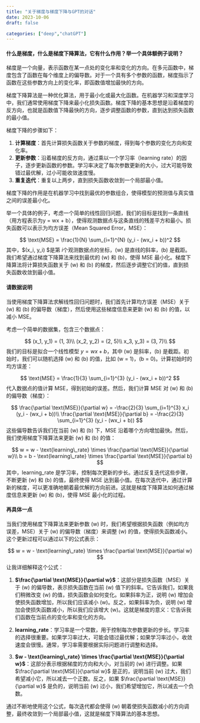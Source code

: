 ```yaml
---
title: "关于梯度与梯度下降与GPT的对话"
date: 2023-10-06
draft: false

categories: ["deep","chatGPT"]
---
```



#### 什么是梯度，什么是梯度下降算法，它有什么作用？举一个具体额例子说明？

梯度是一个向量，表示函数在某一点处的变化率和变化的方向。在多元函数中，梯度包含了函数在每个维度上的偏导数。对于一个具有多个参数的函数，梯度指示了函数在这些参数方向上的变化率，即函数值增加最快的方向。

梯度下降算法是一种优化算法，用于最小化或最大化函数。在机器学习和深度学习中，我们通常使用梯度下降来最小化损失函数。梯度下降的基本思想是沿着梯度的反方向，也就是函数值下降最快的方向，逐步调整函数的参数，直到达到损失函数的最小值。

梯度下降的步骤如下：

1. **计算梯度**：首先计算损失函数关于参数的梯度，得到每个参数的变化方向和变化率。
2. **更新参数**：沿着梯度的反方向，通过乘以一个学习率（learning rate）的因子，逐步更新函数的参数。学习率决定了每次参数更新的大小，过大可能导致错过最优解，过小可能收敛速度慢。
3. **重复迭代**：重复以上两步，直到损失函数收敛到一个局部最小值。

梯度下降的作用是在机器学习中找到最优的参数组合，使得模型的预测值与真实值之间的误差最小化。

举一个具体的例子，考虑一个简单的线性回归问题，我们的目标是找到一条直线（用方程表示为y = wx + b），使得观测数据点与这条直线的残差平方和最小。损失函数可以表示为均方误差（Mean Squared Error，MSE）：

$$
\text{MSE} = \frac{1}{N} \sum_{i=1}^{N} (y_i - (wx_i + b))^2
$$
其中，$(x_i, y_i) $是第 $i$个观测数据点的坐标，\(w\) 是直线的斜率，\(b\) 是截距。我们希望通过梯度下降算法来找到最优的 \(w\) 和 \(b\)，使得 MSE 最小化。梯度下降算法将计算损失函数关于 \(w\) 和 \(b\) 的梯度，然后逐步调整它们的值，直到损失函数收敛到最小值。

#### 请数据说明

当使用梯度下降算法求解线性回归问题时，我们首先计算均方误差（MSE）关于 \(w\) 和 \(b\) 的偏导数（梯度），然后使用这些梯度信息来更新 \(w\) 和 \(b\) 的值，以减小 MSE。

考虑一个简单的数据集，包含三个数据点：

$$
(x_1, y_1) = (1, 3)\\
(x_2, y_2) = (2, 5)\\
x_3, y_3) = (3, 7)\\
$$
我们的目标是拟合一个线性模型 $y = wx + b$，其中 \(w\) 是斜率，\(b\) 是截距。初始时，我们可以随机选择 \(w\) 和 \(b\) 的值，比如 \(w = 1\)，\(b = 0\)。计算初始时的均方误差：

$$
\text{MSE} = \frac{1}{3} \sum_{i=1}^{3} (y_i - (wx_i + b))^2
$$
代入数据点的值计算 MSE，得到初始的误差。然后，我们计算 MSE 对 \(w\) 和 \(b\) 的偏导数（梯度）：

$$
\frac{\partial \text{MSE}}{\partial w} = -\frac{2}{3} \sum_{i=1}^{3} x_i (y_i - (wx_i + b))\\
\frac{\partial \text{MSE}}{\partial b} = -\frac{2}{3} \sum_{i=1}^{3} (y_i - (wx_i + b))
$$
这些偏导数告诉我们在当前 \(w\) 和 \(b\) 下，MSE 沿着哪个方向增加最快。然后，我们使用梯度下降算法来更新 \(w\) 和 \(b\) 的值：

$$
w = w - \text{learning\_rate} \times \frac{\partial \text{MSE}}{\partial w}\\
b = b - \text{learning\_rate} \times \frac{\partial \text{MSE}}{\partial b}
$$
其中，learning\_rate 是学习率，控制每次更新的步长。通过反复迭代这些步骤，不断更新 \(w\) 和 \(b\) 的值，最终使得 MSE 达到最小值。在每次迭代中，通过计算新的梯度，可以更准确地朝着最优解的方向前进。这就是梯度下降算法如何通过梯度信息来更新 \(w\) 和 \(b\)，使得 MSE 最小化的过程。

#### 再具体一点

当我们使用梯度下降算法来更新参数 \(w\) 时，我们希望根据损失函数（例如均方误差，MSE）关于 \(w\) 的偏导数（梯度）来调整 \(w\) 的值，使得损失函数减小。这个更新过程可以通过以下的公式表示：

$$
w = w - \text{learning\_rate} \times \frac{\partial \text{MSE}}{\partial w}
$$
让我详细解释这个公式：

1. **$\frac{\partial \text{MSE}}{\partial w}$**：这部分是损失函数（MSE）关于 \(w\) 的偏导数，表示损失函数在当前 \(w\) 值下的斜率。它告诉我们，如果我们稍微改变 \(w\) 的值，损失函数会如何变化。如果斜率为正，说明 \(w\) 增加会使损失函数增加，所以我们应该减小 \(w\)。反之，如果斜率为负，说明 \(w\) 增加会使损失函数减小，所以我们应该增大 \(w\)。这就是梯度的意义：它告诉我们函数在当前点的变化率和变化的方向。

2. **$\text{learning\_rate}$**：学习率是一个常数，用于控制每次参数更新的步长。学习率的选择很重要。如果学习率过大，可能会错过最优解；如果学习率过小，收敛速度会很慢。通常，学习率需要根据实际问题进行调整和选择。

3. **$w - \text{learning\_rate} \times \frac{\partial \text{MSE}}{\partial w}$**：这部分表示根据梯度的方向和大小，对当前的 \(w\) 进行调整。如果 $\frac{\partial \text{MSE}}{\partial w}$ 是正的，说明当前 \(w\) 过大，我们希望减小它，所以减去一个正数。反之，如果 $\frac{\partial \text{MSE}}{\partial w}$ 是负的，说明当前 \(w\) 过小，我们希望增加它，所以减去一个负数。

通过不断地使用这个公式，每次迭代都会使得 \(w\) 朝着使损失函数减小的方向调整，最终收敛到一个局部最小值，这就是梯度下降算法的基本思想。

